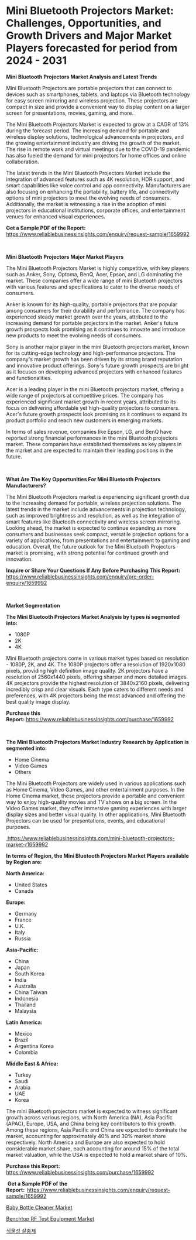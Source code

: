 <p><h1>Mini Bluetooth Projectors Market: Challenges, Opportunities, and Growth Drivers and Major Market Players forecasted for period from 2024 - 2031</h1></p><p><strong>Mini Bluetooth Projectors Market Analysis and Latest Trends</strong></p>
<p><p>Mini Bluetooth Projectors are portable projectors that can connect to devices such as smartphones, tablets, and laptops via Bluetooth technology for easy screen mirroring and wireless projection. These projectors are compact in size and provide a convenient way to display content on a larger screen for presentations, movies, gaming, and more.</p><p>The Mini Bluetooth Projectors Market is expected to grow at a CAGR of 13% during the forecast period. The increasing demand for portable and wireless display solutions, technological advancements in projectors, and the growing entertainment industry are driving the growth of the market. The rise in remote work and virtual meetings due to the COVID-19 pandemic has also fueled the demand for mini projectors for home offices and online collaboration.</p><p>The latest trends in the Mini Bluetooth Projectors Market include the integration of advanced features such as 4K resolution, HDR support, and smart capabilities like voice control and app connectivity. Manufacturers are also focusing on enhancing the portability, battery life, and connectivity options of mini projectors to meet the evolving needs of consumers. Additionally, the market is witnessing a rise in the adoption of mini projectors in educational institutions, corporate offices, and entertainment venues for enhanced visual experiences.</p></p>
<p><strong>Get a Sample PDF of the Report:&nbsp;</strong> <a href="https://www.reliablebusinessinsights.com/enquiry/request-sample/1659992">https://www.reliablebusinessinsights.com/enquiry/request-sample/1659992</a></p>
<p>&nbsp;</p>
<p><strong>Mini Bluetooth Projectors Major Market Players</strong></p>
<p><p>The Mini Bluetooth Projectors Market is highly competitive, with key players such as Anker, Sony, Optoma, BenQ, Acer, Epson, and LG dominating the market. These companies offer a wide range of mini Bluetooth projectors with various features and specifications to cater to the diverse needs of consumers.</p><p>Anker is known for its high-quality, portable projectors that are popular among consumers for their durability and performance. The company has experienced steady market growth over the years, attributed to the increasing demand for portable projectors in the market. Anker's future growth prospects look promising as it continues to innovate and introduce new products to meet the evolving needs of consumers.</p><p>Sony is another major player in the mini Bluetooth projectors market, known for its cutting-edge technology and high-performance projectors. The company's market growth has been driven by its strong brand reputation and innovative product offerings. Sony's future growth prospects are bright as it focuses on developing advanced projectors with enhanced features and functionalities.</p><p>Acer is a leading player in the mini Bluetooth projectors market, offering a wide range of projectors at competitive prices. The company has experienced significant market growth in recent years, attributed to its focus on delivering affordable yet high-quality projectors to consumers. Acer's future growth prospects look promising as it continues to expand its product portfolio and reach new customers in emerging markets.</p><p>In terms of sales revenue, companies like Epson, LG, and BenQ have reported strong financial performances in the mini Bluetooth projectors market. These companies have established themselves as key players in the market and are expected to maintain their leading positions in the future.</p></p>
<p>&nbsp;</p>
<p><strong>What Are The Key Opportunities For Mini Bluetooth Projectors Manufacturers?</strong></p>
<p><p>The Mini Bluetooth Projectors market is experiencing significant growth due to the increasing demand for portable, wireless projection solutions. The latest trends in the market include advancements in projection technology, such as improved brightness and resolution, as well as the integration of smart features like Bluetooth connectivity and wireless screen mirroring. Looking ahead, the market is expected to continue expanding as more consumers and businesses seek compact, versatile projection options for a variety of applications, from presentations and entertainment to gaming and education. Overall, the future outlook for the Mini Bluetooth Projectors market is promising, with strong potential for continued growth and innovation.</p></p>
<p><strong>Inquire or Share Your Questions If Any Before Purchasing This Report:</strong> <a href="https://www.reliablebusinessinsights.com/enquiry/pre-order-enquiry/1659992">https://www.reliablebusinessinsights.com/enquiry/pre-order-enquiry/1659992</a></p>
<p>&nbsp;</p>
<p><strong>Market Segmentation</strong></p>
<p><strong>The Mini Bluetooth Projectors Market Analysis by types is segmented into:</strong></p>
<p><ul><li>1080P</li><li>2K</li><li>4K</li></ul></p>
<p><p>Mini Bluetooth projectors come in various market types based on resolution - 1080P, 2K, and 4K. The 1080P projectors offer a resolution of 1920x1080 pixels, providing high definition image quality. 2K projectors have a resolution of 2560x1440 pixels, offering sharper and more detailed images. 4K projectors provide the highest resolution of 3840x2160 pixels, delivering incredibly crisp and clear visuals. Each type caters to different needs and preferences, with 4K projectors being the most advanced and offering the best quality image display.</p></p>
<p><strong>Purchase this Report:&nbsp;</strong><a href="https://www.reliablebusinessinsights.com/purchase/1659992">https://www.reliablebusinessinsights.com/purchase/1659992</a></p>
<p>&nbsp;</p>
<p><strong>The Mini Bluetooth Projectors Market Industry Research by Application is segmented into:</strong></p>
<p><ul><li>Home Cinema</li><li>Video Games</li><li>Others</li></ul></p>
<p><p>The Mini Bluetooth Projectors are widely used in various applications such as Home Cinema, Video Games, and other entertainment purposes. In the Home Cinema market, these projectors provide a portable and convenient way to enjoy high-quality movies and TV shows on a big screen. In the Video Games market, they offer immersive gaming experiences with larger display sizes and better visual quality. In other applications, Mini Bluetooth Projectors can be used for presentations, events, and educational purposes.</p></p>
<p><a href="https://www.reliablebusinessinsights.com/mini-bluetooth-projectors-market-r1659992">&nbsp;https://www.reliablebusinessinsights.com/mini-bluetooth-projectors-market-r1659992</a></p>
<p><strong>In terms of Region, the Mini Bluetooth Projectors Market Players available by Region are:</strong></p>
<p>
    <p> <strong> North America: </strong>
        <ul>
            <li>United States</li>
            <li>Canada</li>
        </ul>
        </p> 
    <p> <strong> Europe: </strong>
        <ul>
            <li>Germany</li>
            <li>France</li>
            <li>U.K.</li>
            <li>Italy</li>
            <li>Russia</li>
        </ul>
        </p> 
    <p> <strong> Asia-Pacific: </strong>
        <ul>
            <li>China</li>
            <li>Japan</li>
            <li>South Korea</li>
            <li>India</li>
            <li>Australia</li>
            <li>China Taiwan</li>
            <li>Indonesia</li>
            <li>Thailand</li>
            <li>Malaysia</li>
        </ul>
        </p> 
    <p> <strong> Latin America: </strong>
        <ul>
            <li>Mexico</li>
            <li>Brazil</li>
            <li>Argentina Korea</li>
            <li>Colombia</li>
        </ul>
        </p> 
    <p> <strong> Middle East & Africa: </strong>
        <ul>
            <li>Turkey</li>
            <li>Saudi</li>
            <li>Arabia</li>
            <li>UAE</li>
            <li>Korea</li>
        </ul>
    </p>
    </p>
<p><p>The mini Bluetooth projectors market is expected to witness significant growth across various regions, with North America (NA), Asia Pacific (APAC), Europe, USA, and China being key contributors to this growth. Among these regions, Asia Pacific and China are expected to dominate the market, accounting for approximately 40% and 30% market share respectively. North America and Europe are also expected to hold considerable market share, each accounting for around 15% of the total market valuation, while the USA is expected to hold a market share of 10%.</p></p>
<p><strong>Purchase this Report: </strong><a href="https://www.reliablebusinessinsights.com/purchase/1659992">https://www.reliablebusinessinsights.com/purchase/1659992</a></p>
<p>&nbsp;<strong>Get a Sample PDF of the Report:&nbsp;&nbsp;</strong><a href="https://www.reliablebusinessinsights.com/enquiry/request-sample/1659992">https://www.reliablebusinessinsights.com/enquiry/request-sample/1659992</a></p>
<p><strong></strong></p>
<p><p><a href="https://github.com/whpnbwim9/Market-Research-Report-List-1/blob/main/baby-bottle-cleaner-market.md">Baby Bottle Cleaner Market</a></p><p><a href="https://view.publitas.com/reportprime-1/benchtop-rf-test-equipment-market-a-global-and-regional-analysis-focus-on-end-user-product-and-region-analysis-and-forecast-2024-2031/">Benchtop RF Test Equipment Market</a></p><p><a href="https://github.com/Wesleyeilly8796202/Market-Research-Report-List-1/blob/main/3718549155892.md">식물성 살충제</a></p></p>